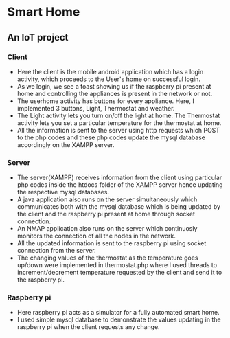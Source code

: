 # Smart Home

## An IoT project

### Client

* Here the client is the mobile android application which has a login activity, which proceeds to the User's home on successful login.
* As we login, we see a toast showing us if the raspberry pi present at home and controlling the appliances is present in the network or not.
* The userhome activity has buttons for every appliance. Here, I implemented 3 buttons, Light, Thermostat and weather.
* The Light activity lets you turn on/off the light at home. The Thermostat activity lets you set a particular temperature for the thermostat at home.
* All the information is sent to the server using http requests which POST to the php codes and these php codes update the mysql database accordingly on the XAMPP server.

### Server

* The server(XAMPP) receives information from the client using particular php codes inside the htdocs folder of the XAMPP server hence updating the respective mysql databases.
* A java application also runs on the server simultaneously which communicates both with the mysql database which is being updated by the client and the 
raspberry pi present at home through socket connection.
* An NMAP application also runs on the server which continuosly monitors the connection of all the nodes in the network.
* All the updated information is sent to the raspberry pi using socket connection from the server.
* The changing values of the thermostat as the temperature goes up/down were implemented in thermostat.php where I used threads to increment/decrement temperature requested by the client and send it to the raspberry pi. 

### Raspberry pi

* Here raspberry pi acts as a simulator for a fully automated smart home.
* I used simple mysql database to demonstrate the values updating in the raspberry pi when the client requests any change.




